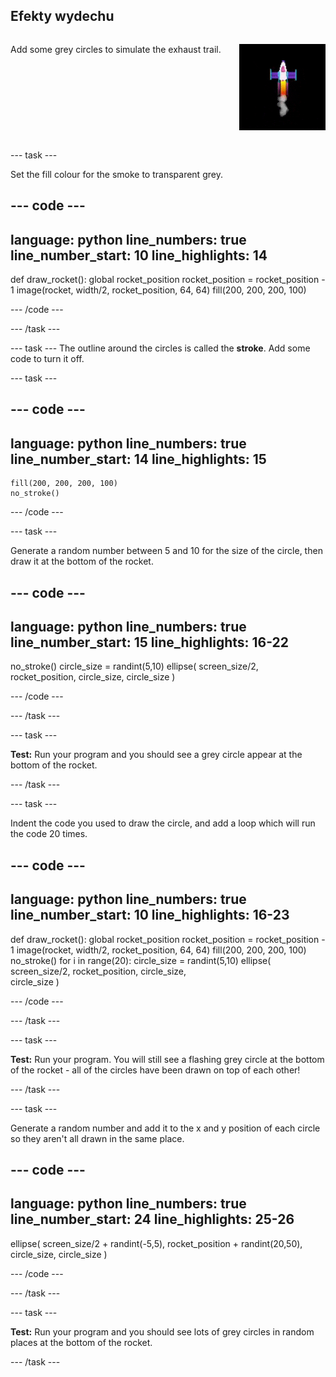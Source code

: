 ## Efekty wydechu

<div style="display: flex; flex-wrap: wrap">
<div style="flex-basis: 200px; flex-grow: 1; margin-right: 15px;">

Add some grey circles to simulate the exhaust trail. 
</div>
<div>

![A slow animation of the smoke effect.](images/rocket_smoke.gif)
</div>
</div>

--- task ---

Set the fill colour for the smoke to transparent grey.

--- code ---
---
language: python line_numbers: true line_number_start: 10
line_highlights: 14
---

def draw_rocket(): global rocket_position rocket_position = rocket_position - 1 image(rocket, width/2, rocket_position, 64, 64) fill(200, 200, 200, 100)

--- /code ---

--- /task ---


--- task --- The outline around the circles is called the **stroke**. Add some code to turn it off.


--- task ---

--- code ---
---
language: python line_numbers: true line_number_start: 14
line_highlights: 15
---

    fill(200, 200, 200, 100) 
    no_stroke()


--- /code ---

--- task ---

Generate a random number between 5 and 10 for the size of the circle, then draw it at the bottom of the rocket.

--- code ---
---
language: python line_numbers: true line_number_start: 15
line_highlights: 16-22
---

no_stroke() circle_size = randint(5,10) ellipse( screen_size/2, rocket_position, circle_size, circle_size )

--- /code ---

--- /task ---

--- task ---

**Test:** Run your program and you should see a grey circle appear at the bottom of the rocket.

--- /task ---

--- task ---

Indent the code you used to draw the circle, and add a loop which will run the code 20 times.

--- code ---
---
language: python line_numbers: true line_number_start: 10
line_highlights: 16-23
---

def draw_rocket(): global rocket_position rocket_position = rocket_position - 1 image(rocket, width/2, rocket_position, 64, 64) fill(200, 200, 200, 100) no_stroke() for i in range(20): circle_size = randint(5,10) ellipse( screen_size/2, rocket_position, circle_size,    
circle_size )


--- /code ---

--- /task ---

--- task ---

**Test:** Run your program. You will still see a flashing grey circle at the bottom of the rocket - all of the circles have been drawn on top of each other!

--- /task ---

--- task ---

Generate a random number and add it to the x and y position of each circle so they aren't all drawn in the same place.


--- code ---
---
language: python line_numbers: true line_number_start: 24
line_highlights: 25-26
---

ellipse( screen_size/2 + randint(-5,5), rocket_position + randint(20,50), circle_size, circle_size )

--- /code ---

--- /task ---


--- task ---

**Test:** Run your program and you should see lots of grey circles in random places at the bottom of the rocket.

--- /task ---


